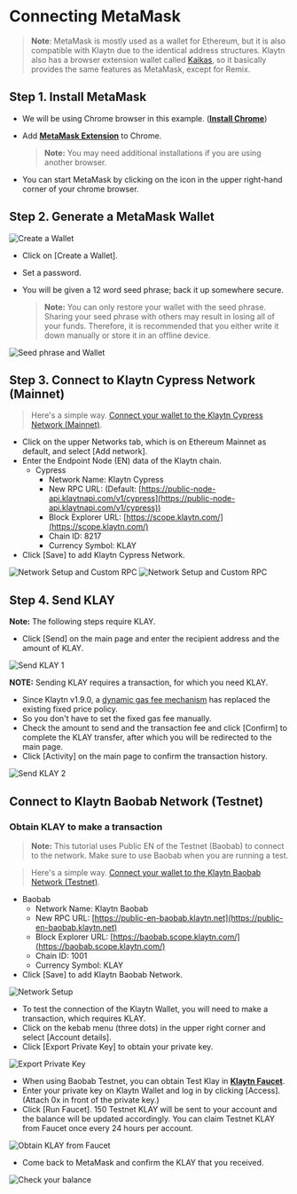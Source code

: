 # Connecting MetaMask

> **Note**: MetaMask is mostly used as a wallet for Ethereum, but it is also compatible with Klaytn due to the identical address structures. Klaytn also has a browser extension wallet called [Kaikas](../developer-tools/#kaikas), so it basically provides the same features as MetaMask, except for Remix.

## Step 1. Install MetaMask <a href="#install-metamask" id="install-metamask"></a>

* We will be using Chrome browser in this example. ([**Install Chrome**](https://www.google.com/intl/en\_us/chrome/))
*   Add [**MetaMask Extension**](https://chrome.google.com/webstore/detail/metamask/nkbihfbeogaeaoehlefnkodbefgpgknn?hl=en) to Chrome.

    > **Note:** You may need additional installations if you are using another browser.
* You can start MetaMask by clicking on the icon in the upper right-hand corner of your chrome browser.

## Step 2. Generate a MetaMask Wallet <a href="#generate-a-metamask" id="generate-a-metamask"></a>

![Create a Wallet](../../bapp/tutorials/img/new-to-metamask.png)

* Click on \[Create a Wallet].
* Set a password.
*   You will be given a 12 word seed phrase; back it up somewhere secure.

    > **Note:** You can only restore your wallet with the seed phrase. Sharing your seed phrase with others may result in losing all of your funds. Therefore, it is recommended that you either write it down manually or store it in an offline device.

![Seed phrase and Wallet](../../bapp/tutorials/img/metamask-secret-backup.png)

## Step 3. Connect to Klaytn Cypress Network (Mainnet) <a href="#connect-to-klaytn-cypress-network-mainnet" id="connect-to-klaytn-cypress-network-mainnet"></a>

> Here's a simple way. [Connect your wallet to the Klaytn Cypress Network (Mainnet)](https://chainlist.org/chain/8217).

* Click on the upper Networks tab, which is on Ethereum Mainnet as default, and select \[Add network].
* Enter the Endpoint Node (EN) data of the Klaytn chain.
  * Cypress
    * Network Name: Klaytn Cypress
    * New RPC URL: (Default: [https://public-node-api.klaytnapi.com/v1/cypress](https://public-node-api.klaytnapi.com/v1/cypress))
    * Block Explorer URL: [https://scope.klaytn.com/](https://scope.klaytn.com/)
    * Chain ID: 8217
    * Currency Symbol: KLAY
* Click \[Save] to add Klaytn Cypress Network.

![Network Setup and Custom RPC](../../bapp/tutorials/img/metamask-add-cypress-1.png) ![Network Setup and Custom RPC](../../bapp/tutorials/img/metamask-add-cypress-2.png)

## Step 4. Send KLAY <a href="#send-klay" id="send-klay"></a>

**Note:** The following steps require KLAY.

* Click \[Send] on the main page and enter the recipient address and the amount of KLAY.

![Send KLAY 1](img/metamask-send-klay-1.png)

**NOTE:** Sending KLAY requires a transaction, for which you need KLAY.

* Since Klaytn v1.9.0, a [dynamic gas fee mechanism](https://medium.com/klaytn/dynamic-gas-fee-pricing-mechanism-1dac83d2689) has replaced the existing fixed price policy.
* So you don't have to set the fixed gas fee manually.
* Check the amount to send and the transaction fee and click \[Confirm] to complete the KLAY transfer, after which you will be redirected to the main page.
* Click \[Activity] on the main page to confirm the transaction history.

![Send KLAY 2](img/metamask-send-klay-2.png)

## Connect to Klaytn Baobab Network (Testnet) <a href="#connect-to-klaytn-baobab-network-testnet" id="connect-to-klaytn-baobab-network-testnet"></a>

### Obtain KLAY to make a transaction

> **Note:** This tutorial uses Public EN of the Testnet (Baobab) to connect to the network. Make sure to use Baobab when you are running a test.

> Here's a simple way. [Connect your wallet to the Klaytn Baobab Network (Testnet)](https://chainlist.org/chain/1001).

* Baobab
  * Network Name: Klaytn Baobab
  * New RPC URL: [https://public-en-baobab.klaytn.net](https://public-en-baobab.klaytn.net)
  * Block Explorer URL: [https://baobab.scope.klaytn.com/](https://baobab.scope.klaytn.com/)
  * Chain ID: 1001
  * Currency Symbol: KLAY
* Click \[Save] to add Klaytn Baobab Network.

![Network Setup](img/connect-testnet-1.png)

* To test the connection of the Klaytn Wallet, you will need to make a transaction, which requires KLAY.
* Click on the kebab menu (three dots) in the upper right corner and select \[Account details].
* Click \[Export Private Key] to obtain your private key.

![Export Private Key](img/connect-testnet-2.png)

* When using Baobab Testnet, you can obtain Test Klay in [**Klaytn Faucet**](https://baobab.wallet.klaytn.foundation/access?next=faucet).
* Enter your private key on Klaytn Wallet and log in by clicking \[Access]. (Attach 0x in front of the private key.)
* Click \[Run Faucet]. 150 Testnet KLAY will be sent to your account and the balance will be updated accordingly. You can claim Testnet KLAY from Faucet once every 24 hours per account.

![Obtain KLAY from Faucet](img/connect-testnet-3.png)

* Come back to MetaMask and confirm the KLAY that you received.

![Check your balance](img/connect-testnet-4.png)
